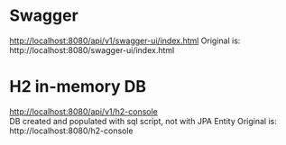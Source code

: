 # Swagger
[http://localhost:8080/api/v1/swagger-ui/index.html](http://localhost:8080/api/v1/swagger-ui/index.html)
Original is: http://localhost:8080/swagger-ui/index.html

# H2 in-memory DB
[http://localhost:8080/api/v1/h2-console](http://localhost:8080/api/v1/h2-console)<br>
DB created and populated with sql script, not with JPA Entity
Original is: http://localhost:8080/h2-console
